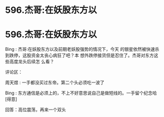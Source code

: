 # 596.杰哥:在妖股东方以

# 596.杰哥:在妖股东方以

Bing : 杰哥:在妖股东方以及前期老妖股强势的情况下，今天 的银星依然被快速杀到跌停，这股资金太丧心病狂了吧？本 想外跌停接货但是忍住了。杰哥对东方这些高度龙头后续怎 么看？

评论区：

周天煜 : 一手都没买过东帝。第二个头必须吃一波了

Bing : 东方通信是必须上的，不上不好意思说自己是做短线的。一手留个纪念哈[得意]

回答：高位震荡，再来一个双头